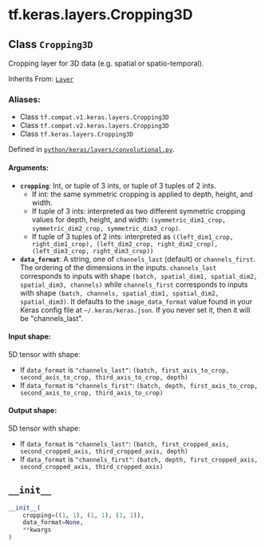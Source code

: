 <div itemscope itemtype="http://developers.google.com/ReferenceObject">
<meta itemprop="name" content="tf.keras.layers.Cropping3D" />
<meta itemprop="path" content="Stable" />
<meta itemprop="property" content="__init__"/>
</div>

# tf.keras.layers.Cropping3D

## Class `Cropping3D`

Cropping layer for 3D data (e.g. spatial or spatio-temporal).

Inherits From: [`Layer`](../../../tf/keras/layers/Layer.md)

### Aliases:

* Class `tf.compat.v1.keras.layers.Cropping3D`
* Class `tf.compat.v2.keras.layers.Cropping3D`
* Class `tf.keras.layers.Cropping3D`



Defined in [`python/keras/layers/convolutional.py`](/code/stable/tensorflow/python/keras/layers/convolutional.py).

<!-- Placeholder for "Used in" -->


#### Arguments:


* <b>`cropping`</b>: Int, or tuple of 3 ints, or tuple of 3 tuples of 2 ints.
  - If int: the same symmetric cropping
    is applied to depth, height, and width.
  - If tuple of 3 ints: interpreted as two different
    symmetric cropping values for depth, height, and width:
    `(symmetric_dim1_crop, symmetric_dim2_crop, symmetric_dim3_crop)`.
  - If tuple of 3 tuples of 2 ints: interpreted as
    `((left_dim1_crop, right_dim1_crop), (left_dim2_crop,
      right_dim2_crop), (left_dim3_crop, right_dim3_crop))`
* <b>`data_format`</b>: A string,
  one of `channels_last` (default) or `channels_first`.
  The ordering of the dimensions in the inputs.
  `channels_last` corresponds to inputs with shape
  `(batch, spatial_dim1, spatial_dim2, spatial_dim3, channels)`
  while `channels_first` corresponds to inputs with shape
  `(batch, channels, spatial_dim1, spatial_dim2, spatial_dim3)`.
  It defaults to the `image_data_format` value found in your
  Keras config file at `~/.keras/keras.json`.
  If you never set it, then it will be "channels_last".


#### Input shape:

5D tensor with shape:
- If `data_format` is `"channels_last"`:
  `(batch, first_axis_to_crop, second_axis_to_crop, third_axis_to_crop,
    depth)`
- If `data_format` is `"channels_first"`:
  `(batch, depth, first_axis_to_crop, second_axis_to_crop,
    third_axis_to_crop)`



#### Output shape:

5D tensor with shape:
- If `data_format` is `"channels_last"`:
  `(batch, first_cropped_axis, second_cropped_axis, third_cropped_axis,
    depth)`
- If `data_format` is `"channels_first"`:
  `(batch, depth, first_cropped_axis, second_cropped_axis,
    third_cropped_axis)`


<h2 id="__init__"><code>__init__</code></h2>

``` python
__init__(
    cropping=((1, 1), (1, 1), (1, 1)),
    data_format=None,
    **kwargs
)
```






